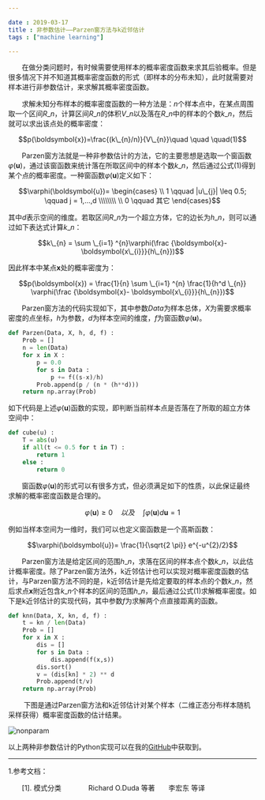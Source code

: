```yaml
---

date : 2019-03-17
title : 非参数估计——Parzen窗方法与k近邻估计
tags : ["machine learning"]

---
```




&nbsp; &nbsp; &nbsp; &nbsp;在做分类问题时，有时候需要使用样本的概率密度函数来求其后验概率。但是很多情况下并不知道其概率密度函数的形式（即样本的分布未知），此时就需要对样本进行非参数估计，来求解其概率密度函数。

<!--more-->

&nbsp; &nbsp; &nbsp; &nbsp;求解未知分布样本的概率密度函数的一种方法是：$n$个样本点中，在某点周围取一个区间$R\_{n}$，计算区间$R\_{n}$的体积$V\_{n}$以及落在$R\_{n}$中的样本的个数$k\_{n}$，然后就可以求出该点处的概率密度：

$$p(\boldsymbol{x})=\frac{(k\_{n}/n)}{V\_{n}}\quad \quad \quad(1)$$ 


&nbsp; &nbsp; &nbsp; &nbsp;Parzen窗方法就是一种非参数估计的方法，它的主要思想是选取一个窗函数$\varphi(\boldsymbol{u})$，通过该窗函数来统计落在所取区间中的样本个数$k\_{n}$，然后通过公式(1)得到某个点的概率密度。一种窗函数$\varphi(\boldsymbol{u})$定义如下：

$$\varphi(\boldsymbol{u})= \begin{cases}
\\ 1  \qquad |u\_{j}| \leq 0.5;  \qquad j = 1,...,d  \\\\\\\\
\\ 0  \qquad 其它 \end{cases}$$


其中$d$表示空间的维度。若取区间$R\_{n}$为一个超立方体，它的边长为$h\_{n}$，则可以通过如下表达式计算$k\_{n}$：

$$k\_{n} = \sum \_{i=1} ^{n}\varphi(\frac {\boldsymbol{x}- \boldsymbol{x\_{i}}}{h\_{n}})$$

因此样本中某点$\boldsymbol{x}$处的概率密度为：

$$p(\boldsymbol{x}) = \frac{1}{n} \sum \_{i=1} ^{n} \frac{1}{h^d \_{n}} \varphi(\frac {\boldsymbol{x}- \boldsymbol{x\_{i}}}{h\_{n}})$$


&nbsp; &nbsp; &nbsp; &nbsp;Parzen窗方法的代码实现如下，其中参数$Data$为样本总体，$X$为需要求概率密度的点坐标，$h$为参数，$d$为样本空间的维度，$f$为窗函数$\varphi(\boldsymbol{u})$。

``` Python
def Parzen(Data, X, h, d, f) :
    Prob = []
    n = len(Data)
    for x in X :
        p = 0.0
        for s in Data :
            p += f((s-x)/h)
        Prob.append(p / (n * (h**d)))
    return np.array(Prob) 
```

如下代码是上述$\varphi(\boldsymbol{u})$函数的实现，即判断当前样本点是否落在了所取的超立方体空间中：

``` Python
def cube(u) :
    T = abs(u)
    if all(t <= 0.5 for t in T) :
        return 1
    else :
        return 0
```

&nbsp; &nbsp; &nbsp; &nbsp;窗函数$\varphi(\boldsymbol{u})$的形式可以有很多方式，但必须满足如下的性质，以此保证最终求解的概率密度函数是合理的。

$$\varphi(\boldsymbol{u}) \geq 0 \quad 以及 \quad  \int \varphi(\boldsymbol{u})d\boldsymbol{u} = 1$$

例如当样本空间为一维时，我们可以也定义窗函数是一个高斯函数：

$$\varphi(\boldsymbol{u})= \frac{1}{\sqrt{2 \pi}}  e^{-u^{2}/2}$$



&nbsp; &nbsp; &nbsp; &nbsp;Parzen窗方法是给定区间的范围$h\_{n}$，求落在区间的样本点个数$k\_{n}$，以此估计概率密度。除了Parzen窗方法外，k近邻估计也可以实现对概率密度函数的估计，与Parzen窗方法不同的是，k近邻估计是先给定要取的样本点的个数$k\_{n}$，然后求点$\boldsymbol{x}$附近包含$k\_{n}$个样本的区间的范围$h\_{n}$，最后通过公式(1)求解概率密度。如下是k近邻估计的实现代码，其中参数$f$为求解两个点直接距离的函数。

```python
def knn(Data, X, kn, d, f) :
    t = kn / len(Data)
    Prob = []
    for x in X :
        dis = []
        for s in Data :
            dis.append(f(x,s))
        dis.sort()
    	v = (dis[kn] * 2) ** d
        Prob.append(t/v)
    return np.array(Prob)
```

&nbsp; &nbsp; &nbsp; &nbsp; 下图是通过Parzen窗方法和k近邻估计对某个样本（二维正态分布样本随机采样获得）概率密度函数的估计结果。

![nonparam](http://liuao.tech/images/nonparam_2d.png)


以上两种非参数估计的Python实现可以在我的[GitHub](https://github.com/alants56/MachineLearning/tree/master/Nonparam)中获取到。

***

1.参考文档：

&nbsp; &nbsp; &nbsp; &nbsp;[1]. 模式分类&nbsp; &nbsp; &nbsp; &nbsp;&nbsp; &nbsp; &nbsp; &nbsp;Richard O.Duda 等著&nbsp; &nbsp; &nbsp; &nbsp;李宏东 等译

